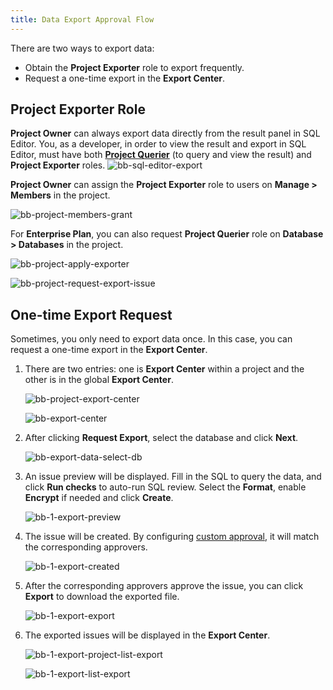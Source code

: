 ```yaml
---
title: Data Export Approval Flow
---
```


There are two ways to export data:

- Obtain the **Project Exporter** role to export frequently.
- Request a one-time export in the **Export Center**.

## Project Exporter Role

**Project Owner** can always export data directly from the result panel in SQL Editor. You, as a developer, in order to view the result and export in SQL Editor, must have both [**Project Querier**](/docs/security/data-query) (to query and view the result) and **Project Exporter** roles.
   ![bb-sql-editor-export](/content/docs/security/data-query-and-export/bb-sql-editor-export.webp)

**Project Owner** can assign the **Project Exporter** role to users on **Manage > Members** in the project.

   ![bb-project-members-grant](/content/docs/security/data-query-and-export/bb-project-members-grant.webp)

For **Enterprise Plan**, you can also request **Project Querier** role on **Database > Databases** in the project.

   ![bb-project-apply-exporter](/content/docs/security/data-query-and-export/bb-project-apply-exporter.webp)

   ![bb-project-request-export-issue](/content/docs/security/data-query-and-export/bb-project-request-export-issue.webp)
## One-time Export Request

Sometimes, you only need to export data once. In this case, you can request a one-time export in the **Export Center**.

1. There are two entries: one is **Export Center** within a project and the other is in the global **Export Center**.

   ![bb-project-export-center](/content/docs/security/data-query-and-export/bb-project-export-center.webp)

   ![bb-export-center](/content/docs/security/data-query-and-export/bb-export-center.webp)

1. After clicking **Request Export**, select the database and click **Next**.

   ![bb-export-data-select-db](/content/docs/security/data-query-and-export/bb-export-data-select-db.webp)

1. An issue preview will be displayed. Fill in the SQL to query the data, and click **Run checks** to auto-run SQL review. Select the **Format**, enable **Encrypt** if needed and click **Create**.

   ![bb-1-export-preview](/content/docs/security/data-query-and-export/bb-1-export-preview.webp)

1. The issue will be created. By configuring [custom approval](/docs/administration/custom-approval/), it will match the corresponding approvers.

   ![bb-1-export-created](/content/docs/security/data-query-and-export/bb-1-export-created.webp)

1. After the corresponding approvers approve the issue, you can click **Export** to download the exported file.

   ![bb-1-export-export](/content/docs/security/data-query-and-export/bb-1-export-export.webp)

1. The exported issues will be displayed in the **Export Center**.

   ![bb-1-export-project-list-export](/content/docs/security/data-query-and-export/bb-1-export-project-list-export.webp)

   ![bb-1-export-list-export](/content/docs/security/data-query-and-export/bb-1-export-list-export.webp)
